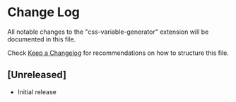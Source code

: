 # Change Log

All notable changes to the "css-variable-generator" extension will be documented in this file.

Check [Keep a Changelog](http://keepachangelog.com/) for recommendations on how to structure this file.

## [Unreleased]

- Initial release
